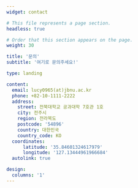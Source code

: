 ```yaml
---
widget: contact

# This file represents a page section.
headless: true

# Order that this section appears on the page.
weight: 30

title: '문의'
subtitle: '여기로 문의주세요!'

type: landing

content:
  email: lucy0965(at)jbnu.ac.kr
  phone: +82-10-1111-2222
  address:
    street: 전북대학교 공과대학 7호관 1호
    city: 전주시
    region: 전라북도
    postcode: '54896'
    country: 대한민국
    country_code: KO
  coordinates:
      latitude: '35.84601324617979'
      longitude: '127.13444961966684'
  autolink: true

design:
  columns: '1'
---
```

